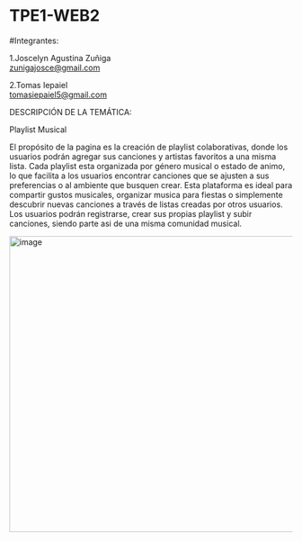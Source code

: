 # TPE1-WEB2


#Integrantes:


1.Joscelyn Agustina Zuñiga  
zunigajosce@gmail.com

2.Tomas Iepaiel            
tomasiepaiel5@gmail.com




DESCRIPCIÓN DE LA TEMÁTICA:

Playlist Musical

El propósito de la pagina es la creación de playlist colaborativas, donde los usuarios podrán agregar sus canciones y artistas favoritos a una misma lista. Cada playlist esta organizada por género musical o estado de animo, lo que facilita a los usuarios encontrar canciones que se ajusten a sus preferencias o al ambiente que busquen crear.
Esta plataforma es ideal para compartir gustos musicales, organizar musica para fiestas o simplemente descubrir nuevas canciones a través de listas creadas por otros usuarios. Los usuarios podrán registrarse, crear sus propias playlist y subir canciones, siendo parte asi de una misma comunidad musical.

<img width="629" height="526" alt="image" src="https://github.com/user-attachments/assets/730be552-a5f6-42e2-84de-8aac6ec0e6f6" />





